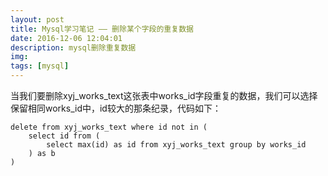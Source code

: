 ```yaml
---
layout: post
title: Mysql学习笔记 —— 删除某个字段的重复数据
date: 2016-12-06 12:04:01
description: mysql删除重复数据
img:
tags: [mysql]
---
```


当我们要删除xyj_works_text这张表中works_id字段重复的数据，我们可以选择保留相同works_id中，id较大的那条纪录，代码如下：


	delete from xyj_works_text where id not in (
		select id from (
			select max(id) as id from xyj_works_text group by works_id
		) as b
	)

